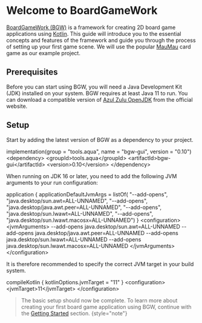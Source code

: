 [MauMauRules]: https://en.wikipedia.org/wiki/Mau_Mau_(card_game)
[BGW]: https://github.com/tudo-aqua/bgw
[AzulZuluOpenJDK]: https://www.azul.com/downloads/?version=java-11-lts&package=jdk-fx#download-openjdk
[Kotlin]: https://kotlinlang.org/
[GettingStarted]: /guides/getting-started

# Welcome to BoardGameWork

[BoardGameWork (BGW)][BGW] is a framework for creating 2D board game applications using [Kotlin][Kotlin].
This guide will introduce you to the essential concepts and features of the framework and guide you through the process
of setting up your first game scene. We will use the popular [MauMau][MauMauRules] card game as our example project.

## Prerequisites

Before you can start using BGW, you will need a Java Development Kit (JDK) installed on your system. BGW requires at least
Java 11 to run. You can download a compatible version of [Azul Zulu OpenJDK][AzulZuluOpenJDK] from the official website.

## Setup

Start by adding the latest version of BGW as a dependency to your project.

<tabs group="gradleMaven">
    <tab title="Gradle" group-key="gradle">
        <code-block lang="apache"> 
        implementation(group = "tools.aqua", name = "bgw-gui", version = "0.10")
        </code-block>
    </tab>
    <tab title="Maven" group-key="maven">
        <code-block lang="xml">
            &lt;dependency&gt;
    &lt;groupId&gt;tools.aqua&lt;/groupId&gt;
    &lt;artifactId&gt;bgw-gui&lt;/artifactId&gt;
    &lt;version&gt;0.10&lt;/version&gt;
&lt;/dependency&gt;
        </code-block>
    </tab>
</tabs>

When running on JDK 16 or later, you need to add the following JVM arguments to your run configuration:

<tabs group="gradleMaven">
    <tab title="Gradle" group-key="gradle">
        <code-block lang="apache">
            application {
    applicationDefaultJvmArgs = listOf(
        "--add-opens", "java.desktop/sun.awt=ALL-UNNAMED",
        "--add-opens", "java.desktop/java.awt.peer=ALL-UNNAMED",
        "--add-opens", "java.desktop/sun.lwawt=ALL-UNNAMED",
        "--add-opens", "java.desktop/sun.lwawt.macosx=ALL-UNNAMED")
}
        </code-block>
    </tab>
    <tab title="Maven" group-key="maven">
        <code-block lang="xml">
            &lt;configuration&gt;
    &lt;jvmArguments&gt;
        --add-opens java.desktop/sun.awt=ALL-UNNAMED 
        --add-opens java.desktop/java.awt.peer=ALL-UNNAMED 
        --add-opens java.desktop/sun.lwawt=ALL-UNNAMED 
        --add-opens java.desktop/sun.lwawt.macosx=ALL-UNNAMED
    &lt;/jvmArguments&gt;
&lt;/configuration&gt;
        </code-block>
    </tab>
</tabs>

It is therefore recommended to specify the correct JVM target in your build system.

<tabs group="gradleMaven">
    <tab title="Gradle" group-key="gradle">
        <code-block lang="apache">
            compileKotlin {
    kotlinOptions.jvmTarget = "11"
}
        </code-block>
    </tab>
    <tab title="Maven" group-key="maven">
        <code-block lang="xml">
            &lt;configuration&gt;
    &lt;jvmTarget&gt;11&lt;/jvmTarget&gt;
&lt;/configuration&gt;
        </code-block>
    </tab>
</tabs>

> The basic setup should now be complete. To learn more about creating your first board game application using BGW, continue with the [Getting Started][GettingStarted] section.
> {style="note"}
